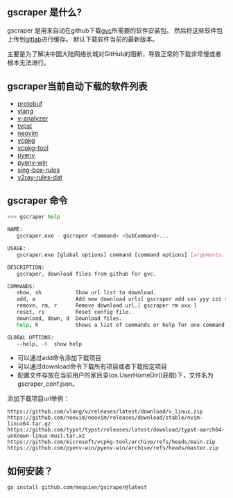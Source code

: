 ## gscraper 是什么?

gscraper 是用来自动在github下载[gvc](https://github.com/moqsien/gvc)所需要的软件安装包。
然后将这些软件包上传到[gitlab](https://gitlab.com/moqsien/gvc_resources)进行缓存。
默认下载软件当前的最新版本。

主要是为了解决中国大陆网络长城对GitHub的阻断，导致正常的下载非常慢或者根本无法进行。

## gscraper当前自动下载的软件列表

- [protobuf](https://github.com/protocolbuffers/protobuf)
- [vlang](https://github.com/vlang/v)
- [v-analyzer](https://github.com/v-analyzer/v-analyzer)
- [typst](https://github.com/typst/typst)
- [neovim](https://github.com/neovim/neovim)
- [vcpkg](https://github.com/microsoft/vcpkg)
- [vcpkg-tool](https://github.com/microsoft/vcpkg-tool)
- [pyenv](https://github.com/pyenv/pyenv)
- [pyenv-win](https://github.com/pyenv-win/pyenv-win)
- [sing-box-rules](https://github.com/lyc8503/sing-box-rules)
- [v2ray-rules-dat](https://github.com/Loyalsoldier/v2ray-rules-dat)

## gscraper 命令

```bash
>>> gscraper help

NAME:
   gscraper.exe - gscraper <Command> <SubCommand>...

USAGE:
   gscraper.exe [global options] command [command options] [arguments...]

DESCRIPTION:
   gscraper, download files from github for gvc.

COMMANDS:
   show, sh           Show url list to download.
   add, a             Add new download urls[ gscraper add xxx yyy zzz ss].
   remove, rm, r      Remove download url.[ gscraper rm xxx ]
   reset, rs          Reset config file.
   download, down, d  Download files.
   help, h            Shows a list of commands or help for one command

GLOBAL OPTIONS:
   --help, -h  show help
```

- 可以通过add命令添加下载项目
- 可以通过download命令下载所有项目或者下载指定项目
- 配置文件存放在当前用户的家目录(os.UserHomeDir()获取)下，文件名为gscraper_conf.json。

添加下载项目url举例：
```text
https://github.com/vlang/v/releases/latest/download/v_linux.zip
https://github.com/neovim/neovim/releases/download/stable/nvim-linux64.tar.gz
https://github.com/typst/typst/releases/latest/download/typst-aarch64-unknown-linux-musl.tar.xz
https://github.com/microsoft/vcpkg-tool/archive/refs/heads/main.zip
https://github.com/pyenv-win/pyenv-win/archive/refs/heads/master.zip
```

## 如何安装？
```bash
go install github.com/moqsien/gscraper@latest
```
